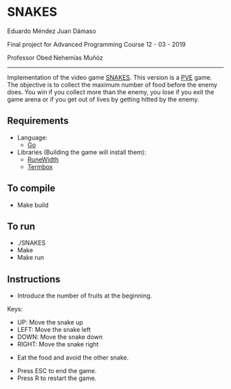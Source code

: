 SNAKES
=========================

Eduardo Méndez
Juan Dámaso

Final project for Advanced Programming Course
12 - 03 - 2019

Professor Obed Nehemías Muñóz


----------------------
Implementation of the video game [SNAKES](http://slither.io/). This version is a [PVE](https://en.wikipedia.org/wiki/Player_versus_environment) game. The objective is to collect the maximum number of food before the enemy does. You win if you collect more than the enemy, you lose if you exit the game arena or if you get out of lives by getting hitted by the enemy.

Requirements
--------------------
- Language:
  - [Go](https://golang.org/)
- Libraries (Building the game will install them):
  - [RuneWidth](github.com/mattn/go-runewidth)
  - [Termbox](github.com/nsf/termbox-go")

To compile
----------------------
- Make build


To run
--------------------
- ./SNAKES
- Make
- Make run

Instructions
-------------
- Introduce the number of fruits at the beginning.

Keys:
- UP: Move the snake up
- LEFT: Move the snake left
- DOWN: Move the snake down
- RIGHT: Move the snake right

* Eat the food and avoid the other snake.

- Press ESC to end the game.
- Press R to restart the game.
